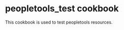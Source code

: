 peopletools_test cookbook
=========================
This cookbook is used to test peopletools resources.
